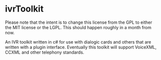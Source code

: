 ivrToolkit
==========

Please note that the intent is to change this license from the GPL to either the MIT license or the LGPL. This should
happen roughly in a month from now. 

An IVR toolkit written in c# for use with dialogic cards and others that are written with a plugin interface. Eventually this toolkit will support VoiceXML, CCXML and other telephony standards. 
